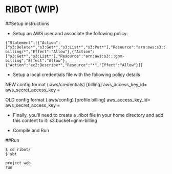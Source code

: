# RIBOT (WIP)

##Setup instructions

* Setup an AWS user and associate the following policy:

```
{"Statement":[{"Action":["s3:Delete*","s3:Get*","s3:List*","s3:Put*"],"Resource":"arn:aws:s3:::gnm-billing/*","Effect":"Allow"},{"Action":["s3:Get*","s3:List*"],"Resource":"arn:aws:s3:::gnm-billing","Effect":"Allow"},{"Action":"ec2:Describe*","Resource":"*","Effect":"Allow"}]}
```

* Setup a local credentials file with the following policy details

NEW config format (.aws/credentials)
[billing]
aws_access_key_id=<access key>
aws_secret_access_key =<secret key>

OLD config format (.aws/config)
[profile billing]
aws_access_key_id=<access key>
aws_secret_access_key =<secret key>

* Finally, you'll need to create a .ribot file in your home directory and add this content to it:
s3.bucket=gnm-billing

* Compile and Run

##Run

```
$ cd ribot/
$ sbt

project web
run

```




